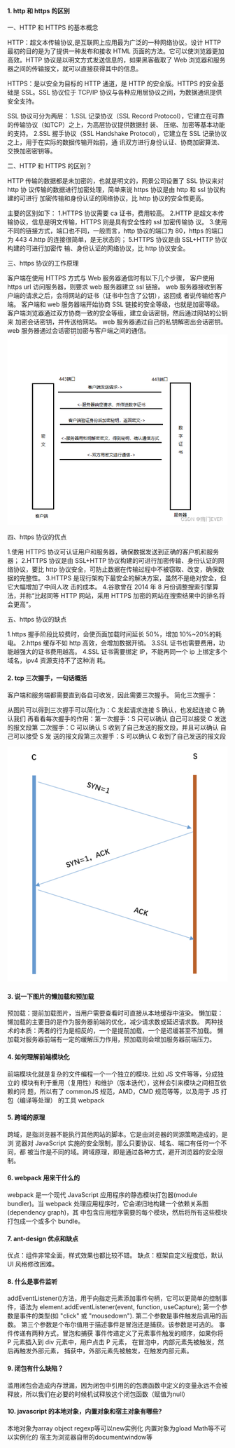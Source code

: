 #### 1. http 和 https 的区别
一、HTTP 和 HTTPS 的基本概念

HTTP：超文本传输协议,是互联网上应用最为广泛的一种网络协议。设计 HTTP 最初的目的是为了提供一种发布和接收 HTML 页面的方法。它可以使浏览器更加高效。HTTP 协议是以明文方式发送信息的，如果黑客截取了 Web 浏览器和服务器之间的传输报文，就可以直接获得其中的信息。

HTTPS：是以安全为目标的 HTTP 通道，是 HTTP 的安全版。HTTPS 的安全基础是 SSL。SSL 协议位于 TCP/IP 协议与各种应用层协议之间，为数据通讯提供安全支持。

SSL 协议可分为两层：
         1.SSL 记录协议（SSL Record Protocol），它建立在可靠的传输协议（如TCP）之上，为高层协议提供数据封
           装、 压缩、加密等基本功能的支持。
         2.SSL 握手协议（SSL Handshake Protocol），它建立在 SSL 记录协议之上，用于在实际的数据传输开始前，通
           讯双方进行身份认证、协商加密算法、交换加密密钥等。

二、HTTP 和 HTTPS 的区别？

HTTP 传输的数据都是未加密的，也就是明文的，网景公司设置了 SSL 协议来对 http 协
议传输的数据进行加密处理，简单来说 https 协议是由 http 和 ssl 协议构建的可进行
加密传输和身份认证的网络协议，比 http 协议的安全性更高。

主要的区别如下：
1.HTTPS 协议需要 ca 证书，费用较高。
2.HTTP 是超文本传输协议，信息是明文传输，HTTPS 则是具有安全性的 ssl 加密传输协
  议。
3.使用不同的链接方式，端口也不同，一般而言，http 协议的端口为 80，https 的端口
  为 443
4.http 的连接很简单，是无状态的；
5.HTTPS 协议是由 SSL+HTTP 协议构建的可进行加密传
  输、身份认证的网络协议，比 http 协议安全。

三、https 协议的工作原理

客户端在使用 HTTPS 方式与 Web 服务器通信时有以下几个步骤，
客户使用 https url 访问服务器，则要求 web 服务器建立 ssl 链接。
web 服务器接收到客户端的请求之后，会将网站的证书（证书中包含了公钥），返回或
者说传输给客户端。
客户端和 web 服务器端开始协商 SSL 链接的安全等级，也就是加密等级。
客户端浏览器通过双方协商一致的安全等级，建立会话密钥，然后通过网站的公钥来
加密会话密钥，并传送给网站。
web 服务器通过自己的私钥解密出会话密钥。
web 服务器通过会话密钥加密与客户端之间的通信。
![alt thhps工作原理](./1.png)

四、https 协议的优点

1.使用 HTTPS 协议可认证用户和服务器，确保数据发送到正确的客户机和服务器；
2.HTTPS 协议是由 SSL+HTTP 协议构建的可进行加密传输、身份认证的网络协议，要比
  http 协议安全，可防止数据在传输过程中不被窃取、改变，确保数据的完整性。
3.HTTPS 是现行架构下最安全的解决方案，虽然不是绝对安全，但它大幅增加了中间人攻
  击的成本。
4.谷歌曾在 2014 年 8 月份调整搜索引擎算法，并称“比起同等 HTTP 网站，采用 HTTPS
  加密的网站在搜索结果中的排名将会更高”。

五、https 协议的缺点

1.https 握手阶段比较费时，会使页面加载时间延长 50%，增加 10%~20%的耗电。
2.https 缓存不如 http 高效，会增加数据开销。
3.SSL 证书也需要费用，功能越强大的证书费用越高。
4.SSL 证书需要绑定 IP，不能再同一个 ip 上绑定多个域名，ipv4 资源支持不了这种消
耗。
#### 2. tcp 三次握手，一句话概括
客户端和服务端都需要直到各自可收发，因此需要三次握手。
简化三次握手：

从图片可以得到三次握手可以简化为：C 发起请求连接 S 确认，也发起连接 C 确认我们
再看看每次握手的作用：第一次握手：S 只可以确认 自己可以接受 C 发送的报文段第
二次握手：C 可以确认 S 收到了自己发送的报文段，并且可以确认 自己可以接受 S 发
送的报文段第三次握手：S 可以确认 C 收到了自己发送的报文段

![alt thhps工作原理](2.png)

#### 3. 说一下图片的懒加载和预加载

预加载：提前加载图片，当用户需要查看时可直接从本地缓存中渲染。
懒加载：懒加载的主要目的是作为服务器前端的优化，减少请求数或延迟请求数。
两种技术的本质：两者的行为是相反的，一个是提前加载，一个是迟缓甚至不加载。
懒加载对服务器前端有一定的缓解压力作用，预加载则会增加服务器前端压力。

#### 4. 如何理解前端模块化
前端模块化就是复杂的文件编程一个一个独立的模块.
比如 JS 文件等等，分成独立的
模块有利于重用（复用性）和维护（版本迭代），这样会引来模块之间相互依赖的问
题，所以有了 commonJS 规范，AMD，CMD 规范等等，以及用于 JS 打包（编译等处理）
的工具 webpack
#### 5. 跨域的原理
跨域，是指浏览器不能执行其他网站的脚本。它是由浏览器的同源策略造成的，是浏
览器对 JavaScript 实施的安全限制，那么只要协议、域名、端口有任何一个不同，都
被当作是不同的域。跨域原理，即是通过各种方式，避开浏览器的安全限制。

#### 6. webpack 用来干什么的

webpack 是一个现代 JavaScript 应用程序的静态模块打包器(module bundler)。当
webpack 处理应用程序时，它会递归地构建一个依赖关系图(dependency graph)，其
中包含应用程序需要的每个模块，然后将所有这些模块打包成一个或多个 bundle。

#### 7. ant-design 优点和缺点

优点：组件非常全面，样式效果也都比较不错。
缺点：框架自定义程度低，默认 UI 风格修改困难。

#### 8. 什么是事件监听
addEventListener()方法，用于向指定元素添加事件句柄，它可以更简单的控制事
件，语法为
element.addEventListener(event, function, useCapture);
第一个参数是事件的类型(如 "click" 或 "mousedown").
第二个参数是事件触发后调用的函数。
第三个参数是个布尔值用于描述事件是冒泡还是捕获。该参数是可选的。
事件传递有两种方式，冒泡和捕获
事件传递定义了元素事件触发的顺序，如果你将 P 元素插入到 div 元素中，用户点击 P
元素，
在冒泡中，内部元素先被触发，然后再触发外部元素，
捕获中，外部元素先被触发，在触发内部元素。

#### 9. 闭包有什么缺陷？

滥用闭包会造成内存泄漏，因为闭包中引用的的包裹函数中定义的变量永远不会被释放，所以我们在必要的时候机试释放这个闭包函数（赋值为null）

#### 10. javascript 的本地对象，内置对象和宿主对象有哪些?
本地对象为array object regexp等可以new实例化
内置对象为gload Math等不可以实例化的
宿主为浏览器自带的documentwindow等


   

